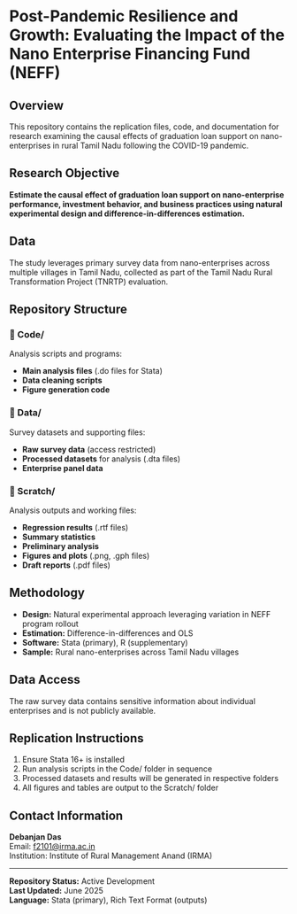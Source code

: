 # Post-Pandemic Resilience and Growth: Evaluating the Impact of the Nano Enterprise Financing Fund (NEFF)

## Overview
This repository contains the replication files, code, and documentation for research examining the causal effects of graduation loan support on nano-enterprises in rural Tamil Nadu following the COVID-19 pandemic.

## Research Objective
**Estimate the causal effect of graduation loan support on nano-enterprise performance, investment behavior, and business practices using natural experimental design and difference-in-differences estimation.**

## Data
The study leverages primary survey data from nano-enterprises across multiple villages in Tamil Nadu, collected as part of the Tamil Nadu Rural Transformation Project (TNRTP) evaluation.

## Repository Structure

### 📁 Code/
Analysis scripts and programs:
- **Main analysis files** (.do files for Stata)
- **Data cleaning scripts** 
- **Figure generation code**

### 📁 Data/
Survey datasets and supporting files:
- **Raw survey data** (access restricted)
- **Processed datasets** for analysis (.dta files)
- **Enterprise panel data**

### 📁 Scratch/
Analysis outputs and working files:
- **Regression results** (.rtf files)
- **Summary statistics**
- **Preliminary analysis**
- **Figures and plots** (.png, .gph files)
- **Draft reports** (.pdf files)

## Methodology
- **Design:** Natural experimental approach leveraging variation in NEFF program rollout
- **Estimation:** Difference-in-differences and OLS
- **Software:** Stata (primary), R (supplementary)
- **Sample:** Rural nano-enterprises across Tamil Nadu villages

## Data Access
The raw survey data contains sensitive information about individual enterprises and is not publicly available. 

## Replication Instructions
1. Ensure Stata 16+ is installed
2. Run analysis scripts in the Code/ folder in sequence
3. Processed datasets and results will be generated in respective folders
4. All figures and tables are output to the Scratch/ folder


## Contact Information
**Debanjan Das**  
Email: f2101@irma.ac.in  
Institution: Institute of Rural Management Anand (IRMA)



---

**Repository Status:** Active Development  
**Last Updated:** June 2025  
**Language:** Stata (primary), Rich Text Format (outputs)
